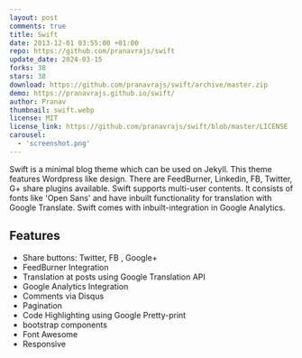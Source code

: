 ```yaml
---
layout: post
comments: true
title: Swift
date: 2013-12-01 03:55:00 +01:00
repo: https://github.com/pranavrajs/swift
update_date: 2024-03-15
forks: 38
stars: 38
download: https://github.com/pranavrajs/swift/archive/master.zip
demo: https://pranavrajs.github.io/swift/
author: Pranav
thumbnail: swift.webp
license: MIT
license_link: https://github.com/pranavrajs/swift/blob/master/LICENSE
carousel:
  - 'screenshot.png'
---
```


Swift is a minimal blog theme which can be used on Jekyll.
This theme features Wordpress like design. There are FeedBurner, Linkedin, FB, Twitter, G+ share plugins available. Swift supports multi-user contents. It consists of fonts like 'Open Sans' and have inbuilt functionality for translation with Google Translate. Swift comes with inbuilt-integration in Google Analytics.

## Features

* Share buttons: Twitter, FB , Google+
* FeedBurner Integration
* Translation at posts using Google Translation API
* Google Analytics Integration
* Comments via Disqus
* Pagination
* Code Highlighting using Google Pretty-print
* bootstrap components
* Font Awesome
* Responsive
